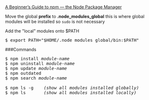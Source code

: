 [A Beginner’s Guide to npm — the Node Package Manager](https://www.sitepoint.com/beginners-guide-node-package-manager/)  

Move the global <b>prefix</b> to <b>.node_modules_global</b> this is where global modules will be installed so `sudo` is not necessary

Add the "local" modules onto $PATH
<pre>
$ export PATH="$HOME/.node_modules_global/bin:$PATH"
</pre>

###Commands
<pre>
$ npm install <em>module-name</em>   
$ npm uninstall <em>module-name</em>   
$ npm update <em>module-name</em>   
$ npm outdated  
$ npm search <em>module-name</em>  
  
$ npm ls -g    <em>(show all modules installed globally)</em>   
$ npm ls       <em>(show all modules installed locally)</em>
</pre>
